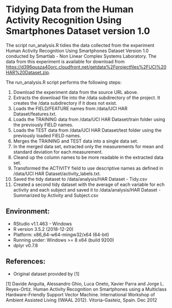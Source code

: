 # Tidying Data from the Human Activity Recognition Using Smartphones Dataset version 1.0

The script run_analysis.R tidies the data collected from the experiment Human Activity Recognition Using Smartphones Dataset Version 1.0 conducted by Smartlab - Non Linear Complex Systems Laboratory.  The data from this experiment is available for download from https://d396qusza40orc.cloudfront.net/getdata%2Fprojectfiles%2FUCI%20HAR%20Dataset.zip.

The run_analysis.R script performs the following steps:
1. Download the experiment data from the source URL above.
2. Extracts the download file into the /data subdirectory of the project.  It creates the /data subdirectory if it does not exist.
3. Loads the FIELD/FEATURE names from /data/UCI HAR Dataset/features.txt.
4. Loads the TRAINING data from /data/UCI HAR Dataset/train folder using the previously FIELD names.
5. Loads the TEST data from /data/UCI HAR Dataset/test folder using the previously loaded FIELD names.
6. Merges the TRAINING and TEST data into a single data set.
7. In the merged data set, extracted only the measurements for mean and standard deviation for each measurement.
8. Cleand up the column names to be more readable in the extracted data set.
9. Transformed the ACTIVITY field to use descriptive names as defined in /data/UCI HAR Dataset/activity_labels.txt.
10. Saved the tidy dataset to /data/analysis/HAR Dataset - Tidy.csv
11. Created a second tidy dataset with the average of each variable for ech activity and each subject and saved it to /data/analysis/HAR Dataset - Summarized by Activity and Subject.csv

## Environment:
- RStudio v1.1.463 - Windows
- R version 3.5.2 (2018-12-20)
- Platform: x86_64-w64-mingw32/x64 (64-bit)
- Running under: Windows >= 8 x64 (build 9200)
- dplyr v0.7.8

## References:
- Original dataset provided by [1]

[1] Davide Anguita, Alessandro Ghio, Luca Oneto, Xavier Parra and Jorge L. Reyes-Ortiz. Human Activity Recognition on Smartphones using a Multiclass Hardware-Friendly Support Vector Machine. International Workshop of Ambient Assisted Living (IWAAL 2012). Vitoria-Gasteiz, Spain. Dec 2012
